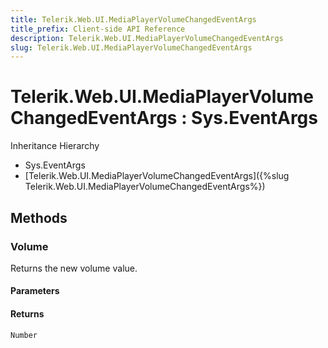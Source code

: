 ```yaml
---
title: Telerik.Web.UI.MediaPlayerVolumeChangedEventArgs
title_prefix: Client-side API Reference
description: Telerik.Web.UI.MediaPlayerVolumeChangedEventArgs
slug: Telerik.Web.UI.MediaPlayerVolumeChangedEventArgs
---
```


# Telerik.Web.UI.MediaPlayerVolumeChangedEventArgs : Sys.EventArgs


Inheritance Hierarchy

* Sys.EventArgs
* [Telerik.Web.UI.MediaPlayerVolumeChangedEventArgs]({%slug Telerik.Web.UI.MediaPlayerVolumeChangedEventArgs%})


## Methods

###  Volume

Returns the new volume value.

#### Parameters

#### Returns

`Number` 

